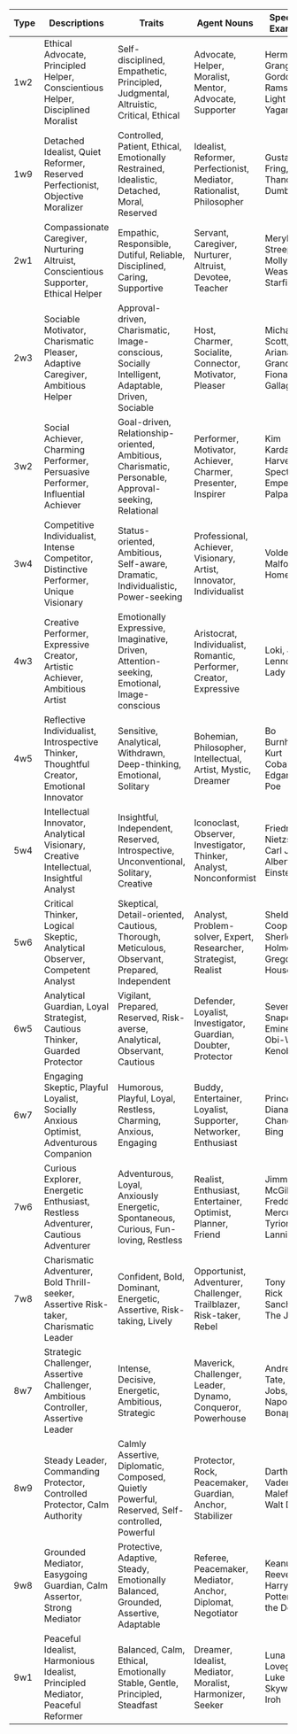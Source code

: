 | Type | Descriptions | Traits | Agent Nouns | Spectrum Examples |
|------|-----------------------|--------|------------------|--------------------|
| 1w2  | Ethical Advocate, Principled Helper, Conscientious Helper, Disciplined Moralist | Self-disciplined, Empathetic, Principled, Judgmental, Altruistic, Critical, Ethical | Advocate, Helper, Moralist, Mentor, Advocate, Supporter | Hermione Granger, Gordon Ramsey, Light Yagami |
| 1w9  | Detached Idealist, Quiet Reformer, Reserved Perfectionist, Objective Moralizer | Controlled, Patient, Ethical, Emotionally Restrained, Idealistic, Detached, Moral, Reserved | Idealist, Reformer, Perfectionist, Mediator, Rationalist, Philosopher | Gustavo Fring, Thanos, Dumbledore |
| 2w1  | Compassionate Caregiver, Nurturing Altruist, Conscientious Supporter, Ethical Helper | Empathic, Responsible, Dutiful, Reliable, Disciplined, Caring, Supportive | Servant, Caregiver, Nurturer, Altruist, Devotee, Teacher | Meryl Streep, Molly Weasley, Starfire |
| 2w3  | Sociable Motivator, Charismatic Pleaser, Adaptive Caregiver, Ambitious Helper | Approval-driven, Charismatic, Image-conscious, Socially Intelligent, Adaptable, Driven, Sociable | Host, Charmer, Socialite, Connector, Motivator, Pleaser | Michael Scott, Ariana Grande, Fiona Gallagher |
| 3w2  | Social Achiever, Charming Performer, Persuasive Performer, Influential Achiever | Goal-driven, Relationship-oriented, Ambitious, Charismatic, Personable, Approval-seeking, Relational | Performer, Motivator, Achiever, Charmer, Presenter, Inspirer | Kim Kardashian, Harvey Specter, Emperor Palpatine |
| 3w4  | Competitive Individualist, Intense Competitor, Distinctive Performer, Unique Visionary | Status-oriented, Ambitious, Self-aware, Dramatic, Individualistic, Power-seeking | Professional, Achiever, Visionary, Artist, Innovator, Individualist | Voldemort, Malfoy, Homelander |
| 4w3  | Creative Performer, Expressive Creator, Artistic Achiever, Ambitious Artist | Emotionally Expressive, Imaginative, Driven, Attention-seeking, Emotional, Image-conscious | Aristocrat, Individualist, Romantic, Performer, Creator, Expressive | Loki, John Lennon, Lady Gaga |
| 4w5  | Reflective Individualist, Introspective Thinker, Thoughtful Creator, Emotional Innovator | Sensitive, Analytical, Withdrawn, Deep-thinking, Emotional, Solitary | Bohemian, Philosopher, Intellectual, Artist, Mystic, Dreamer | Bo Burnham, Kurt Cobain, Edgar Allan Poe |
| 5w4  | Intellectual Innovator, Analytical Visionary, Creative Intellectual, Insightful Analyst | Insightful, Independent, Reserved, Introspective, Unconventional, Solitary, Creative | Iconoclast, Observer, Investigator, Thinker, Analyst, Nonconformist | Friedrich Nietzsche, Carl Jung, Albert Einstein |
| 5w6  | Critical Thinker, Logical Skeptic, Analytical Observer, Competent Analyst | Skeptical, Detail-oriented, Cautious, Thorough, Meticulous, Observant, Prepared, Independent | Analyst, Problem-solver, Expert, Researcher, Strategist, Realist | Sheldon Cooper, Sherlock Holmes, Gregory House |
| 6w5  | Analytical Guardian, Loyal Strategist, Cautious Thinker, Guarded Protector | Vigilant, Prepared, Reserved, Risk-averse, Analytical, Observant, Cautious | Defender, Loyalist, Investigator, Guardian, Doubter, Protector | Severus Snape, Eminem, Obi-Wan Kenobi |
| 6w7  | Engaging Skeptic, Playful Loyalist, Socially Anxious Optimist, Adventurous Companion | Humorous, Playful, Loyal, Restless, Charming, Anxious, Engaging | Buddy, Entertainer, Loyalist, Supporter, Networker, Enthusiast | Princess Diana, Ellen, Chandler Bing |
| 7w6  | Curious Explorer, Energetic Enthusiast, Restless Adventurer, Cautious Adventurer | Adventurous, Loyal, Anxiously Energetic, Spontaneous, Curious, Fun-loving, Restless | Realist, Enthusiast, Entertainer, Optimist, Planner, Friend | Jimmy McGill, Freddie Mercury, Tyrion Lannister |
| 7w8  | Charismatic Adventurer, Bold Thrill-seeker, Assertive Risk-taker, Charismatic Leader | Confident, Bold, Dominant, Energetic, Assertive, Risk-taking, Lively | Opportunist, Adventurer, Challenger, Trailblazer, Risk-taker, Rebel | Tony Stark, Rick Sanchez, The Joker |
| 8w7  | Strategic Challenger, Assertive Challenger, Ambitious Controller, Assertive Leader | Intense, Decisive, Energetic, Ambitious, Strategic | Maverick, Challenger, Leader, Dynamo, Conqueror, Powerhouse | Andrew Tate, Steve Jobs, Napoleon Bonaparte |
| 8w9  | Steady Leader, Commanding Protector, Controlled Protector, Calm Authority | Calmly Assertive, Diplomatic, Composed, Quietly Powerful, Reserved, Self-controlled, Powerful | Protector, Rock, Peacemaker, Guardian, Anchor, Stabilizer | Darth Vader, Maleficent, Walt Disney |
| 9w8  | Grounded Mediator, Easygoing Guardian, Calm Assertor, Strong Mediator | Protective, Adaptive, Steady, Emotionally Balanced, Grounded, Assertive, Adaptable | Referee, Peacemaker, Mediator, Anchor, Diplomat, Negotiator | Keanu Reeves, Harry Potter, Jake the Dog |
| 9w1  | Peaceful Idealist, Harmonious Idealist, Principled Mediator, Peaceful Reformer | Balanced, Calm, Ethical, Emotionally Stable, Gentle, Principled, Steadfast | Dreamer, Idealist, Mediator, Moralist, Harmonizer, Seeker | Luna Lovegood, Luke Skywalker, Iroh |
